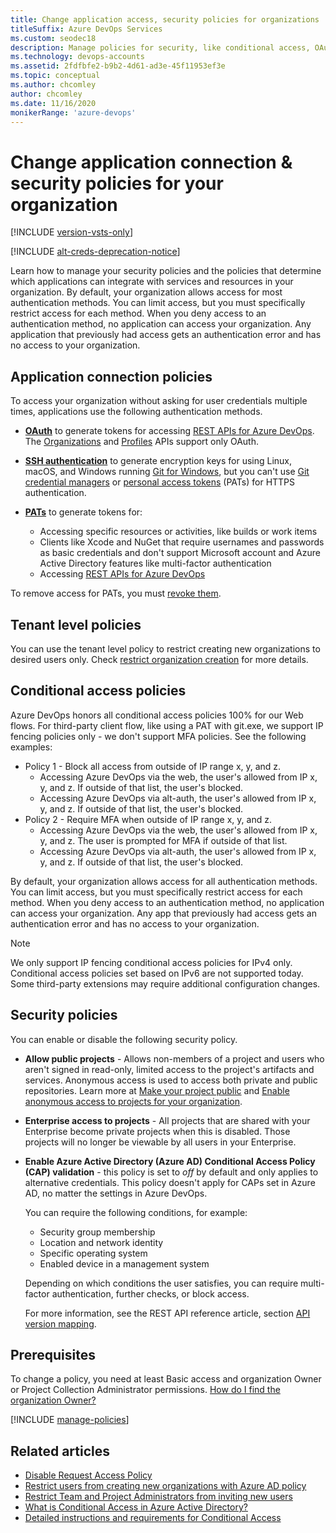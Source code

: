 ```yaml
---
title: Change application access, security policies for organizations
titleSuffix: Azure DevOps Services
ms.custom: seodec18
description: Manage policies for security, like conditional access, OAuth, SSH, and personal access tokens (PATs), so you don't have to enter user credentials many times.
ms.technology: devops-accounts
ms.assetid: 2fdfbfe2-b9b2-4d61-ad3e-45f11953ef3e
ms.topic: conceptual
ms.author: chcomley
author: chcomley
ms.date: 11/16/2020
monikerRange: 'azure-devops'
---
```


# Change application connection & security policies for your organization

[!INCLUDE [version-vsts-only](../../includes/version-vsts-only.md)]

[!INCLUDE [alt-creds-deprecation-notice](../../includes/alt-creds-deprecation-notice.md)]

Learn how to manage your security policies and the policies that determine which applications can integrate with services and resources in your organization. By default, your organization allows access for most authentication methods.
You can limit access, but you must specifically restrict access for each method.
When you deny access to an authentication method, no application can access your organization. Any application that previously had access gets an authentication error and has no access to your organization.

## Application connection policies

To access your organization without asking for user credentials multiple times, applications use the following authentication methods.

* [**OAuth**](../../integrate/get-started/authentication/oauth.md) to generate tokens for accessing [REST APIs for Azure DevOps](/rest/api/azure/devops/). The [Organizations](/rest/api/azure/devops/account) and [Profiles](/rest/api/azure/devops/profile/) APIs support only OAuth.

* [**SSH authentication**](../../repos/git/use-ssh-keys-to-authenticate.md) to generate encryption keys for using Linux, macOS, and Windows running [Git for Windows](https://www.git-scm.com/download/win), but you can't use [Git credential managers](../../repos/git/set-up-credential-managers.md) or [personal access tokens](use-personal-access-tokens-to-authenticate.md) (PATs) for HTTPS authentication.
 
* [**PATs**](use-personal-access-tokens-to-authenticate.md) to generate tokens for:

   * Accessing specific resources or activities, like builds or work items
   * Clients like Xcode and NuGet that require usernames and passwords as basic credentials and don't support Microsoft account and Azure Active Directory features like multi-factor authentication
   * Accessing [REST APIs for Azure DevOps](/rest/api/azure/devops/)

To remove access for PATs, you must [revoke them](use-personal-access-tokens-to-authenticate.md).

## Tenant level policies

You can use the tenant level policy to restrict creating new organizations to desired users only. Check [restrict organization creation](azure-ad-tenant-policy-restrict-org-creation.md) for more details.

## Conditional access policies 

Azure DevOps honors all conditional access policies 100% for our Web flows. For third-party client flow, like using a PAT with git.exe, we support IP fencing policies only - we don't support MFA policies. See the following examples:
- Policy 1 - Block all access from outside of IP range x, y, and z.
    * Accessing Azure DevOps via the web, the user's allowed from IP x, y, and z. If outside of that list, the user's blocked.
    * Accessing Azure DevOps via alt-auth, the user's allowed from IP x, y, and z. If outside of that list, the user's blocked.
- Policy 2 - Require MFA when outside of IP range x, y, and z.
    * Accessing Azure DevOps via the web, the user's allowed from IP x, y, and z. The user is prompted for MFA if outside of that list.
    * Accessing Azure DevOps via alt-auth, the user's allowed from IP x, y, and z. If outside of that list, the user's blocked.

By default, your organization allows access for all authentication methods.
You can limit access, but you must specifically restrict access for each method.
When you deny access to an authentication method, no application can access your organization. Any app that previously had access gets an authentication error and has no access to your organization.

> [!NOTE]
> We only support IP fencing conditional access policies for IPv4 only. Conditional access policies set based on IPv6 are not supported today.
> Some third-party extensions may require additional configuration changes.

## Security policies

You can enable or disable the following security policy.

- **Allow public projects** - Allows non-members of a project and users who aren't signed in read-only, limited access to the project's artifacts and services. Anonymous access is used to access both private and public repositories. Learn more at [Make your project public](../public/make-project-public.md) and [Enable anonymous access to projects for your organization](../public/create-public-project.md#enable-anonymous-access-to-projects-for-your-organization).
- **Enterprise access to projects** - All projects that are shared with your Enterprise become private projects when this is disabled. Those projects will no longer be viewable by all users in your Enterprise.	
- **Enable Azure Active Directory (Azure AD) Conditional Access Policy (CAP) validation** - this policy is set to *off* by default and only applies to alternative credentials. This policy doesn't apply for CAPs set in Azure AD, no matter the settings in Azure DevOps.	

   You can require the following conditions, for example:	
    - Security group membership	
    - Location and network identity	
    - Specific operating system	
    - Enabled device in a management system	

   Depending on which conditions the user satisfies, you can require multi-factor authentication, further checks, or block access.	

   For more information, see the REST API reference article, section [API version mapping](/rest/api/azure/devops/?view=azure-devops-server-rest-5.0).
## Prerequisites

To change a policy, you need at least Basic access and organization Owner or Project Collection Administrator permissions.
[How do I find the organization Owner?](../security/lookup-organization-owner-admin.md)

[!INCLUDE [manage-policies](../../includes/manage-policies.md)]


## Related articles

- [Disable Request Access Policy](disable-request-access-policy.md)
- [Restrict users from creating new organizations with Azure AD policy](azure-ad-tenant-policy-restrict-org-creation.md)
- [Restrict Team and Project Administrators from inviting new users](../security/restrict-invitations.md)
- [What is Conditional Access in Azure Active Directory?](/azure/active-directory/active-directory-conditional-access)
- [Detailed instructions and requirements for Conditional Access](/azure/active-directory/active-directory-conditional-access-azuread-connected-apps)